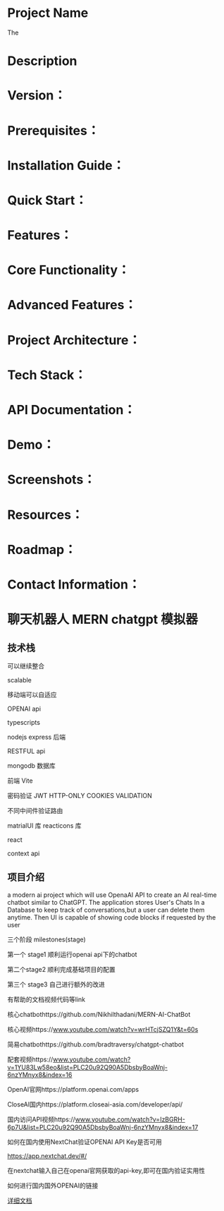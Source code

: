 # **Project Name**

The

# **Description**

# **Version**：

# **Prerequisites**：

# **Installation Guide**：

# **Quick Start**：

# **Features**：

# **Core Functionality**：

# **Advanced Features**：

# **Project Architecture**：

# **Tech Stack**：

# **API Documentation**：

# **Demo**：

# **Screenshots**：

# **Resources**：

# **Roadmap**：

# **Contact Information**：

# 聊天机器人 MERN chatgpt 模拟器

## 技术栈

可以继续整合

scalable

移动端可以自适应

OPENAI api

typescripts

nodejs express 后端

RESTFUL api

mongodb 数据库

前端 Vite

密码验证 JWT HTTP-ONLY COOKIES VALIDATION

不同中间件验证路由

matrialUI 库 reacticons 库

react

context api

## **项目介绍**

a modern ai project which will use OpenaAI API to create an AI real-time chatbot similar to ChatGPT. The application stores User's Chats In a Database to keep track of conversations,but a user can delete them anytime. Then UI is capable of showing code blocks if requested by the user

三个阶段 milestones(stage)

第一个 stage1 顺利运行openai api下的chatbot

第二个stage2 顺利完成基础项目的配置

第三个 stage3 自己进行额外的改进



有帮助的文档视频代码等link

核心chatbothttps://github.com/Nikhilthadani/MERN-AI-ChatBot

核心视频https://www.youtube.com/watch?v=wrHTcjSZQ1Y&t=60s



简易chatbothttps://github.com/bradtraversy/chatgpt-chatbot

配套视频https://www.youtube.com/watch?v=1YU83Lw58eo&list=PLC20u92Q90A5DbsbyBoaWnj-6nzYMnyx8&index=16



OpenAI官网https://platform.openai.com/apps

CloseAI国内https://platform.closeai-asia.com/developer/api/

国内访问API视频https://www.youtube.com/watch?v=IzBGRH-6p7U&list=PLC20u92Q90A5DbsbyBoaWnj-6nzYMnyx8&index=17



如何在国内使用NextChat验证OPENAI API Key是否可用

https://app.nextchat.dev/#/

在nextchat输入自己在openai官网获取的api-key,即可在国内验证实用性



如何进行国内国外OPENAI的链接

[详细文档](OPENAI.md)
